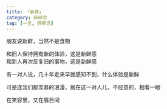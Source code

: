 ```yaml
---
title: 「新鲜」
category: 碎碎念
tag: [一言, 碎碎念]
---
```


朋友说新鲜，当然不是食物

和旧人保持拥有新的体验，这是新鲜感<br>
和新人再次反复旧的事物，这是新鲜感

有一对人说，几十年走来早就感知不到，什么体验是新鲜

可是连我们都羡慕的浪漫，就在这一对人儿，不经意的，相看一眼

在笑容里，又在眉目间